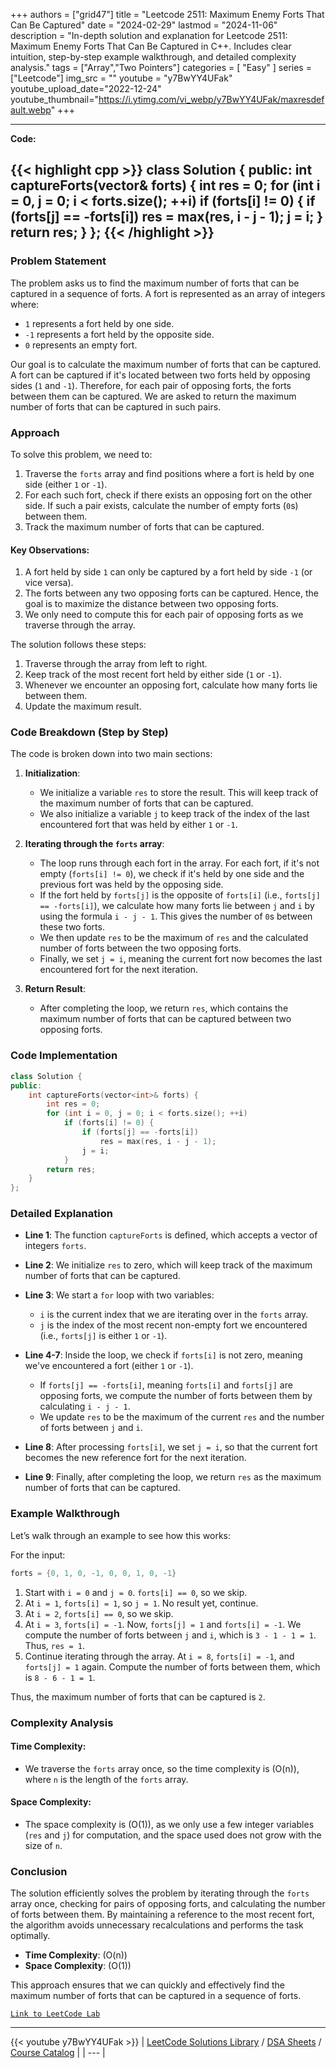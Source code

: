 
+++
authors = ["grid47"]
title = "Leetcode 2511: Maximum Enemy Forts That Can Be Captured"
date = "2024-02-29"
lastmod = "2024-11-06"
description = "In-depth solution and explanation for Leetcode 2511: Maximum Enemy Forts That Can Be Captured in C++. Includes clear intuition, step-by-step example walkthrough, and detailed complexity analysis."
tags = ["Array","Two Pointers"]
categories = [
    "Easy"
]
series = ["Leetcode"]
img_src = ""
youtube = "y7BwYY4UFak"
youtube_upload_date="2022-12-24"
youtube_thumbnail="https://i.ytimg.com/vi_webp/y7BwYY4UFak/maxresdefault.webp"
+++



---
**Code:**

{{< highlight cpp >}}
class Solution {
public:
int captureForts(vector<int>& forts) {
    int res = 0;
    for (int i = 0, j = 0; i < forts.size(); ++i)
        if (forts[i] != 0) {
            if (forts[j] == -forts[i])
                res = max(res, i - j - 1);
            j = i;
        }
    return res;
}
};
{{< /highlight >}}
---

### Problem Statement

The problem asks us to find the maximum number of forts that can be captured in a sequence of forts. A fort is represented as an array of integers where:

- `1` represents a fort held by one side.
- `-1` represents a fort held by the opposite side.
- `0` represents an empty fort.

Our goal is to calculate the maximum number of forts that can be captured. A fort can be captured if it's located between two forts held by opposing sides (`1` and `-1`). Therefore, for each pair of opposing forts, the forts between them can be captured. We are asked to return the maximum number of forts that can be captured in such pairs.

### Approach

To solve this problem, we need to:
1. Traverse the `forts` array and find positions where a fort is held by one side (either `1` or `-1`).
2. For each such fort, check if there exists an opposing fort on the other side. If such a pair exists, calculate the number of empty forts (`0`s) between them.
3. Track the maximum number of forts that can be captured.

#### Key Observations:
1. A fort held by side `1` can only be captured by a fort held by side `-1` (or vice versa).
2. The forts between any two opposing forts can be captured. Hence, the goal is to maximize the distance between two opposing forts.
3. We only need to compute this for each pair of opposing forts as we traverse through the array.

The solution follows these steps:
1. Traverse through the array from left to right.
2. Keep track of the most recent fort held by either side (`1` or `-1`).
3. Whenever we encounter an opposing fort, calculate how many forts lie between them.
4. Update the maximum result.

### Code Breakdown (Step by Step)

The code is broken down into two main sections:

1. **Initialization**:
   - We initialize a variable `res` to store the result. This will keep track of the maximum number of forts that can be captured.
   - We also initialize a variable `j` to keep track of the index of the last encountered fort that was held by either `1` or `-1`.

2. **Iterating through the `forts` array**:
   - The loop runs through each fort in the array. For each fort, if it's not empty (`forts[i] != 0`), we check if it's held by one side and the previous fort was held by the opposing side.
   - If the fort held by `forts[j]` is the opposite of `forts[i]` (i.e., `forts[j] == -forts[i]`), we calculate how many forts lie between `j` and `i` by using the formula `i - j - 1`. This gives the number of `0`s between these two forts.
   - We then update `res` to be the maximum of `res` and the calculated number of forts between the two opposing forts.
   - Finally, we set `j = i`, meaning the current fort now becomes the last encountered fort for the next iteration.

3. **Return Result**:
   - After completing the loop, we return `res`, which contains the maximum number of forts that can be captured between two opposing forts.

### Code Implementation

```cpp
class Solution {
public:
    int captureForts(vector<int>& forts) {
        int res = 0;
        for (int i = 0, j = 0; i < forts.size(); ++i)
            if (forts[i] != 0) {
                if (forts[j] == -forts[i])
                    res = max(res, i - j - 1);
                j = i;
            }
        return res;
    }
};
```

### Detailed Explanation

- **Line 1**: The function `captureForts` is defined, which accepts a vector of integers `forts`.
  
- **Line 2**: We initialize `res` to zero, which will keep track of the maximum number of forts that can be captured.

- **Line 3**: We start a `for` loop with two variables:
  - `i` is the current index that we are iterating over in the `forts` array.
  - `j` is the index of the most recent non-empty fort we encountered (i.e., `forts[j]` is either `1` or `-1`).

- **Line 4-7**: Inside the loop, we check if `forts[i]` is not zero, meaning we've encountered a fort (either `1` or `-1`).
  - If `forts[j] == -forts[i]`, meaning `forts[i]` and `forts[j]` are opposing forts, we compute the number of forts between them by calculating `i - j - 1`.
  - We update `res` to be the maximum of the current `res` and the number of forts between `j` and `i`.

- **Line 8**: After processing `forts[i]`, we set `j = i`, so that the current fort becomes the new reference fort for the next iteration.

- **Line 9**: Finally, after completing the loop, we return `res` as the maximum number of forts that can be captured.

### Example Walkthrough

Let’s walk through an example to see how this works:

For the input:
```cpp
forts = {0, 1, 0, -1, 0, 0, 1, 0, -1}
```

1. Start with `i = 0` and `j = 0`. `forts[i] == 0`, so we skip.
2. At `i = 1`, `forts[i] = 1`, so `j = 1`. No result yet, continue.
3. At `i = 2`, `forts[i] == 0`, so we skip.
4. At `i = 3`, `forts[i] = -1`. Now, `forts[j] = 1` and `forts[i] = -1`. We compute the number of forts between `j` and `i`, which is `3 - 1 - 1 = 1`. Thus, `res = 1`.
5. Continue iterating through the array. At `i = 8`, `forts[i] = -1`, and `forts[j] = 1` again. Compute the number of forts between them, which is `8 - 6 - 1 = 1`.

Thus, the maximum number of forts that can be captured is `2`.

### Complexity Analysis

#### Time Complexity:
- We traverse the `forts` array once, so the time complexity is \(O(n)\), where `n` is the length of the `forts` array.

#### Space Complexity:
- The space complexity is \(O(1)\), as we only use a few integer variables (`res` and `j`) for computation, and the space used does not grow with the size of `n`.

### Conclusion

The solution efficiently solves the problem by iterating through the `forts` array once, checking for pairs of opposing forts, and calculating the number of forts between them. By maintaining a reference to the most recent fort, the algorithm avoids unnecessary recalculations and performs the task optimally.

- **Time Complexity**: \(O(n)\)
- **Space Complexity**: \(O(1)\)

This approach ensures that we can quickly and effectively find the maximum number of forts that can be captured in a sequence of forts.

[`Link to LeetCode Lab`](https://leetcode.com/problems/maximum-enemy-forts-that-can-be-captured/description/)

---
{{< youtube y7BwYY4UFak >}}
| [LeetCode Solutions Library](https://grid47.xyz/leetcode/) / [DSA Sheets](https://grid47.xyz/sheets/) / [Course Catalog](https://grid47.xyz/courses/) |
| --- |
